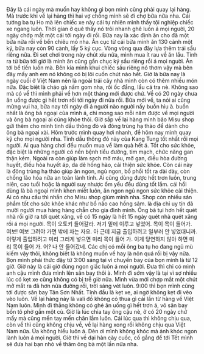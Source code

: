 Đây là cái ngày mà muốn hay không gì bọn mình cũng phải quay lại hàng. Mà trước khi về lại hàng thì hai vợ chồng mình sẽ đi chợ bữa nữa nha. Cái tướng ba tụ Ho mà lên chiếc xe này cái tự nhiên mình thấy tội nghiệp chiếc xe ngang luôn. Thời gian ở quê thấy nó trôi nhanh ghê luôn á mọi người, 20 ngày chớp mắt một cái tới ngày đi rồi. Bữa nay là xác định ăn cho đã một bữa nữa rồi về bển chiêu mỏ nha. Ăn cục từ cái bữa mình ăn 130 cành một ký, bữa nay còn 90 cành, lấy 5 ký cục. Vòng vòng qua đây lựa thêm trái sầu riêng nữa. Đi set chơi trong này chút xíu nữa, mình mua ít rau về ăn lẩu. Tính ra từ bữa tới giờ là mình ăn cũng gần chục ký sầu riêng rồi á mọi người. Ăn tới bể tiến luôn mà. Bên kia mình khui chiếc sầu riêng nó thơm vậy mà bên đây mấy anh em nó không có bị lôi cuốn chút nào hết. Giờ là bữa nay là ngày cuối ở Việt Nam nên là ngoài trái cây nhà mình còn có thêm nhiều món nữa. Đặc biệt là cháo gà nấm gom nha, rồi ốc đắng, lẩu cá tra nè. Không sao mà có về thì mình phải về hơn một tháng mới được chứ. Về có 20 ngày chưa ăn uống được gì hết trơn rồi tới ngày đi nữa rồi. Bữa mới về, ta nói ai cũng mừng vui ha, bữa nay tới ngày đi á người nào người nấy buồn hiu à. buồn nhất là ông bà ngoại của mình á, chỉ mong sao mỗi năm được về mọi người và ông bà ngoại ai cũng khỏe thôi. Giờ sắp về lại hàng mình bảo Misu shop gửi thêm cho mình tinh dầu thông đỏ và đông trùng hạ thảo để dành cho ông bà ngoại xài. Hôm trước mình quay hơi nhanh, để hôm nay mình quay kỹ cho mọi người nha. Tinh dầu thông đỏ này của Kang Tung tốt nhất rồi mọi người. Ai qua hàng chơi đều muốn mua về làm quà hết á. Tốt cho sức khỏe, đặc biệt là những người có nền bệnh tiểu đường, tim mạch, chức năng gan thận kém. Ngoài ra còn giúp làm sạch mỡ máu, mỡ gan, điều hòa đường huyết, điều hòa huyết áp, da dẻ hồng hào, cải thiện sức khỏe. Còn cái này là đông trùng hạ thảo giúp ăn ngon, ngủ ngon, bổ phổi tốt ra dài dày, còn chống lão hóa nữa an toàn lành tính. Ai cũng dùng được hết trơn luôn, trung niên, cao tuổi hoặc là người suy nhược ốm yếu đều dùng tốt lắm. cái hồi dùng là bà ngoại mình khen miết luôn, ăn ngon ngủ ngon sức khỏe cải thiện. Ai có nhu cầu thì nhắn cho Misu shop giùm mình nha. Shop còn nhiều sản phẩm tốt cho sức khỏe khác như bổ não cao hồng sâm. là địa chỉ uy tín đã mười người mua hàng hàng chẫn cho gia đình mình. Ông bà tụi hơn hết quét nhà rồi giờ ra tới quét xăng, về có 15 ngày là hết 15 ngày quét nhà quét xăng rồi á mọi người. 목이 오토키 들어갈라. 저기 밑에 이루고 넣었어. 목이 목이 들어가. 여보! 여보 그려야 가면 밖에 차는 자요. 아 근데 지금 출입하려고 일부러 안 넣었대니까. 이렇게 출입하려고 미리 그러게 넣으면 미리 목이 들어 가. 이게 당연하지 않아 하면 미리 목이 들어 가. 어? 나 안 들어갔네. Các chị có mỗi ông ba tụ ho đang ngủ mù kiếm vậy thôi, không biết là không muốn về hay là nôn quá rồi bị vậy nữa. Bọn mình phải thức dậy từ 3:00 sáng tại vì chuyến bay của bọn mình là từ 12 giờ. Giờ này là cái giờ đúng ngon giấc luôn á mọi người. Đưa thì chỉ có mình anh cậu mình đưa mình lên sân bay thôi à. Mình đi sớm vậy là tại vì sợ nhiều lúc có kẹt xe cũng không có bị trễ giờ nữa. Mình vừa mới chợp mắt một chút mở mắt ra đã hơn nửa đường rồi, trời sáng vét luôn. 9:00 thì bọn mình cũng tới được sân bay Tân Sơn Nhất. Tính đầu là kẹt xe, ai ngờ không kẹt đi vèo vèo luôn. Về lại hàng này là vali đồ không có thua gì cái lần từ hàng về Việt Nam luôn. Mình đi thẳng không có ghé ăn uống gì hết trơn á, vô sân bay bốn tô phở gần một củ. Giờ là lúc chia tay ông cậu nè, ở có 20 ngày chứ mấy mà cũng mến tay mến chân lắm luôn. Cái lúc qua thì không chịu qua, còn về thì cũng không chịu về, về lại hàng xong rồi không chịu qua Việt Nam nữa. Ủa không hiểu luôn á. Dèn ơi mình không khóc mà ảnh khóc ngon lành luôn á mọi người. Giờ thì về đại hàn cày cuốc, cố gắng để tới Tết mình sẽ đưa hai bạn nhỏ về thăm ông bà một lần nữa nha.
